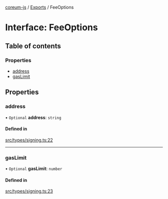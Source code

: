 [coreum-js](../README.md) / [Exports](../modules.md) / FeeOptions

# Interface: FeeOptions

## Table of contents

### Properties

- [address](FeeOptions.md#address)
- [gasLimit](FeeOptions.md#gaslimit)

## Properties

### address

• `Optional` **address**: `string`

#### Defined in

[src/types/signing.ts:22](https://github.com/PyramydLabs/coreum-js/blob/37d165f/src/types/signing.ts#L22)

___

### gasLimit

• `Optional` **gasLimit**: `number`

#### Defined in

[src/types/signing.ts:23](https://github.com/PyramydLabs/coreum-js/blob/37d165f/src/types/signing.ts#L23)
